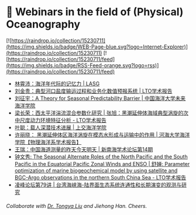 # 🌊 Webinars in the field of (Physical) Oceanography

[![https://raindrop.io/collection/15230711](https://img.shields.io/badge/WEB-Page-blue.svg?logo=Internet-Explorer)](https://raindrop.io/collection/15230711) [![https://raindrop.io/collection/15230711/feed](https://img.shields.io/badge/RSS-Feed-orange.svg?logo=rss)](https://raindrop.io/collection/15230711/feed)

<!-- BLOG-POST-LIST:START -->
- [林霄沛：海洋年代际的记忆力 | LASG](https://mp.weixin.qq.com/s/0UOv1l_wKgEno1MFeLfMLQ)
- [刘金贵：典型河口盐度输运过程和业务化数值预报系统 | LTO学术报告](https://mp.weixin.qq.com/s/czZ5I9Dw1zIxWoYQVGrJtw)
- [刘征宇：A Theory for Seasonal Predictability Barrier | 中国海洋大学未来海洋学院](https://mp.weixin.qq.com/s/ZszMS0ZTiz_s2SnL5DAyHw)
- [梁长荣：西太平洋湍流混合参数化研究 | 张旭：黑潮延伸体海域典型涡旋的次中尺度动力环境特征分析 - LTO学术报告](https://mp.weixin.qq.com/s/byK5Qs18-iHTYGFbCzxY0Q)
- [叶聪：载人深潜技术进展 | 上交海洋学院](https://mp.weixin.qq.com/s/ROC83uYFEkTqC5ZFjnZbgQ)
- [许丽晓： 黑潮延伸体区海洋涡旋在模态水形成与运输中的作用 | 河海大学海洋学院【物理海洋系学术报告】](https://mp.weixin.qq.com/s/ZFagzKmHRE0cL03BkVpJAA)
- [王瑞：中国海道测量的昨天今天明天 | 新南海学术论坛第14期](https://mp.weixin.qq.com/s/JLXkeSWrT8L6Gf6tg86T-A)
- [钟文秀: The Seasonal Alternate Roles of the North Pacific and the South Pacific in the Equatorial Pacific Zonal Winds and ENSO | 舒婵: Parameter optimization of marine biogeochemical model by using satellite and BGC-Argo observations in the northern South China Sea - LTO学术报告](https://mp.weixin.qq.com/s/yG93u7T_iq5g9fE4Z656qg)
- [凌峰论坛第79讲 | 台湾海峡海-陆界面生态系统连通性和长期演变的观测与研究](https://mp.weixin.qq.com/s/NHWgimOOXzP-YwehtCOSyw)
<!-- BLOG-POST-LIST:END -->

###### Collaborate with [Dr. Tongya Liu](https://liutongya.github.io/) and Jiehong Han. Cheers.
